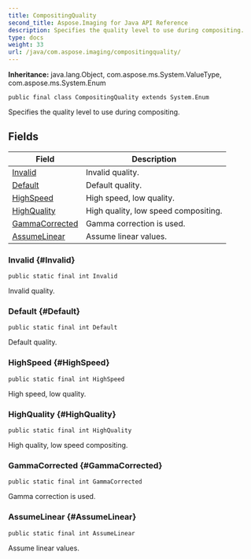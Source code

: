```yaml
---
title: CompositingQuality
second_title: Aspose.Imaging for Java API Reference
description: Specifies the quality level to use during compositing.
type: docs
weight: 33
url: /java/com.aspose.imaging/compositingquality/
---
```

**Inheritance:**
java.lang.Object, com.aspose.ms.System.ValueType, com.aspose.ms.System.Enum
```
public final class CompositingQuality extends System.Enum
```

Specifies the quality level to use during compositing.
## Fields

| Field | Description |
| --- | --- |
| [Invalid](#Invalid) | Invalid quality. |
| [Default](#Default) | Default quality. |
| [HighSpeed](#HighSpeed) | High speed, low quality. |
| [HighQuality](#HighQuality) | High quality, low speed compositing. |
| [GammaCorrected](#GammaCorrected) | Gamma correction is used. |
| [AssumeLinear](#AssumeLinear) | Assume linear values. |
### Invalid {#Invalid}
```
public static final int Invalid
```


Invalid quality.

### Default {#Default}
```
public static final int Default
```


Default quality.

### HighSpeed {#HighSpeed}
```
public static final int HighSpeed
```


High speed, low quality.

### HighQuality {#HighQuality}
```
public static final int HighQuality
```


High quality, low speed compositing.

### GammaCorrected {#GammaCorrected}
```
public static final int GammaCorrected
```


Gamma correction is used.

### AssumeLinear {#AssumeLinear}
```
public static final int AssumeLinear
```


Assume linear values.

